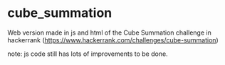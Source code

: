 # cube_summation

Web version made in js and html of the Cube Summation challenge in hackerrank (https://www.hackerrank.com/challenges/cube-summation)

note: js code still has lots of improvements to be done.
